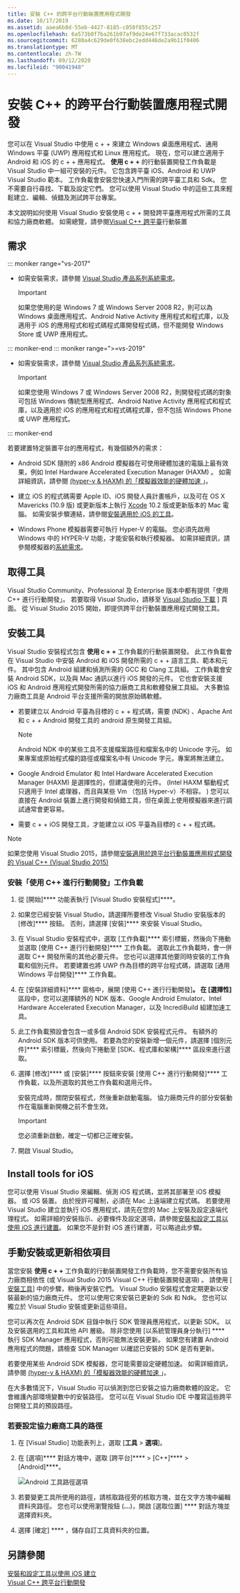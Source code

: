 ```yaml
---
title: 安裝 C++ 的跨平台行動裝置應用程式開發
ms.date: 10/17/2019
ms.assetid: aaea6b8d-55eb-4427-8185-c050f855c257
ms.openlocfilehash: 6a573b0f7ba261b97af9de24e67f733acac0532f
ms.sourcegitcommit: 6280a4c629de0f638ebc2edd446de2a9b11f0406
ms.translationtype: MT
ms.contentlocale: zh-TW
ms.lasthandoff: 09/12/2020
ms.locfileid: "90041948"
---
```

# <a name="install-cross-platform-mobile-development-with-c"></a>安裝 C++ 的跨平台行動裝置應用程式開發

您可以在 Visual Studio 中使用 c + + 來建立 Windows 桌面應用程式、通用 Windows 平臺 (UWP) 應用程式和 Linux 應用程式。 現在，您可以建立適用于 Android 和 iOS 的 c + + 應用程式。 **使用 c + +** 的行動裝置開發工作負載是 Visual Studio 中一組可安裝的元件。 它包含跨平臺 iOS、Android 和 UWP Visual Studio 範本。 工作負載會安裝您快速入門所需的跨平臺工具和 Sdk。 您不需要自行尋找、下載及設定它們。 您可以使用 Visual Studio 中的這些工具來輕鬆建立、編輯、偵錯及測試跨平台專案。

本文說明如何使用 Visual Studio 安裝使用 c + + 開發跨平臺應用程式所需的工具和協力廠商軟體。 如需總覽，請參閱[Visual C++ 跨平臺](https://visualstudio.microsoft.com/vs/features/cplusplus-mdd/)行動裝置

## <a name="requirements"></a>需求

::: moniker range="vs-2017"

- 如需安裝需求，請參閱 [Visual Studio 產品系列系統需求](/visualstudio/productinfo/vs2017-system-requirements-vs)。

   > [!IMPORTANT]
   > 如果您使用的是 Windows 7 或 Windows Server 2008 R2，則可以為 Windows 桌面應用程式、Android Native Activity 應用程式和程式庫，以及適用于 iOS 的應用程式和程式碼程式庫開發程式碼，但不能開發 Windows Store 或 UWP 應用程式。

::: moniker-end
::: moniker range=">=vs-2019"

- 如需安裝需求，請參閱 [Visual Studio 產品系列系統需求](/visualstudio/releases/2019/system-requirements)。

   > [!IMPORTANT]
   > 如果您使用 Windows 7 或 Windows Server 2008 R2，則開發程式碼的對象可包括 Windows 傳統型應用程式、Android Native Activity 應用程式和程式庫，以及適用於 iOS 的應用程式和程式碼程式庫，但不包括 Windows Phone 或 UWP 應用程式。

::: moniker-end

若要建置特定裝置平台的應用程式，有幾個額外的需求：

- Android SDK 隨附的 x86 Android 模擬器在可使用硬體加速的電腦上最有效果，例如 Intel Hardware Accelerated Execution Manager (HAXM) 。 如需詳細資訊，請參閱 [ (hyper-v & HAXM) 的「模擬器效能的硬體加速 ](/xamarin/android/get-started/installation/android-emulator/hardware-acceleration?tabs=vswin&pivots=windows)」。

- 建立 iOS 的程式碼需要 Apple ID、iOS 開發人員計畫帳戶，以及可在 OS X Mavericks (10.9 版) 或更新版本上執行 [Xcode](https://developer.apple.com/xcode/) 10.2 版或更新版本的 Mac 電腦。 如需安裝步驟連結，請參閱[安裝適用於 iOS 的工具](#install-tools-for-ios)。

- Windows Phone 模擬器需要可執行 Hyper-V 的電腦。 您必須先啟用 Windows 中的 HYPER-V 功能，才能安裝和執行模擬器。 如需詳細資訊，請參閱模擬器的[系統需求](/visualstudio/cross-platform/system-requirements-for-the-visual-studio-emulator-for-android)。

## <a name="get-the-tools"></a>取得工具

Visual Studio Community、Professional 及 Enterprise 版本中都有提供「使用 C++ 進行行動開發」。 若要取得 Visual Studio，請移至 [Visual Studio 下載](https://visualstudio.microsoft.com/downloads/) ] 頁面。 從 Visual Studio 2015 開始，即提供跨平台行動裝置應用程式開發工具。

## <a name="install-the-tools"></a>安裝工具

Visual Studio 安裝程式包含 **使用 c + +** 工作負載的行動裝置開發。 此工作負載會在 Visual Studio 中安裝 Android 和 iOS 開發所需的 c + + 語言工具、範本和元件。 其中包含 Android 組建和偵測所需的 GCC 和 Clang 工具組。 工作負載會安裝 Android SDK，以及與 Mac 通訊以進行 iOS 開發的元件。 它也會安裝支援 iOS 和 Android 應用程式開發所需的協力廠商工具和軟體發展工具組。 大多數協力廠商工具是 Android 平台支援所需的開放原始碼軟體。

- 若要建立以 Android 平臺為目標的 c + + 程式碼，需要 (NDK) 、Apache Ant 和 c + + Android 開發工具的 android 原生開發工具組。

  > [!NOTE]
  > Android NDK 中的某些工具不支援檔案路徑和檔案名中的 Unicode 字元。 如果專案或原始程式檔的路徑或檔案名中有 Unicode 字元，專案將無法建立。

- Google Android Emulator 和 Intel Hardware Accelerated Execution Manager (HAXM) 是選擇性的，但建議使用的元件。  (Intel HAXM 驅動程式只適用于 Intel 處理器，而且與某些 Vm （包括 Hyper-v）不相容。 ) 您可以直接在 Android 裝置上進行開發和偵錯工具，但在桌面上使用模擬器來進行調試通常會更容易。

- 需要 c + + iOS 開發工具，才能建立以 iOS 平臺為目標的 c + + 程式碼。

> [!NOTE]
> 如果您使用 Visual Studio 2015，請參閱[安裝適用於跨平台行動裝置應用程式開發的 Visual C++ (Visual Studio 2015)](install-visual-cpp-for-cross-platform-mobile-development.md?view=vs-2015&preserve-view=true)

### <a name="install-the-mobile-development-with-c-workload"></a>安裝「使用 C++ 進行行動開發」工作負載

1. 從 [開始]**** 功能表執行 [Visual Studio 安裝程式]****。

1. 如果您已經安裝 Visual Studio，請選擇所要修改 Visual Studio 安裝版本的 [修改]**** 按鈕。 否則，請選擇 [安裝]**** 來安裝 Visual Studio。

1. 在 Visual Studio 安裝程式中，選取 [工作負載]**** 索引標籤，然後向下捲動並選取 [使用 C++ 進行行動開發]**** 工作負載。 選取此工作負載時，會一併選取 C++ 開發所需的其他必要元件。 您也可以選擇其他要同時安裝的工作負載和個別元件。 若要建置也將 UWP 作為目標的跨平台程式碼，請選取 [通用 Windows 平台開發]**** 工作負載。

1. 在 [安裝詳細資料]**** 窗格中，展開 [使用 C++ 進行行動開發]****。 在 [選擇性]**** 區段中，您可以選擇額外的 NDK 版本、Google Android Emulator、Intel Hardware Accelerated Execution Manager，以及 IncrediBuild 組建加速工具。

1. 此工作負載預設會包含一或多個 Android SDK 安裝程式元件。 有額外的 Android SDK 版本可供使用。 若要為您的安裝新增一個元件，請選擇 [個別元件]**** 索引標籤，然後向下捲動至 [SDK、程式庫和架構]**** 區段來進行選取。

1. 選擇 [修改]**** 或 [安裝]**** 按鈕來安裝 [使用 C++ 進行行動開發]**** 工作負載，以及所選取的其他工作負載和選用元件。

   安裝完成時，關閉安裝程式，然後重新啟動電腦。 協力廠商元件的部分安裝動作在電腦重新開機之前不會生效。

   > [!IMPORTANT]
   > 您必須重新啟動，確定一切都已正確安裝。

1. 開啟 Visual Studio。

## <a name="install-tools-for-ios"></a>Install tools for iOS

您可以使用 Visual Studio 來編輯、偵測 iOS 程式碼，並將其部署至 iOS 模擬器。 或 iOS 裝置。 由於授許可權制，必須在 Mac 上遠端建立程式碼。 若要使用 Visual Studio 建立並執行 iOS 應用程式，請先在您的 Mac 上安裝及設定遠端代理程式。 如需詳細的安裝指示、必要條件及設定選項，請參閱[安裝和設定工具以使用 iOS 進行建置](../cross-platform/install-and-configure-tools-to-build-using-ios.md)。 如果您不是針對  iOS 進行建置，可以略過此步驟。

## <a name="install-or-update-dependencies-manually"></a>手動安裝或更新相依項目

當您安裝 **使用 c + +** 工作負載的行動裝置開發工作負載時，您不需要安裝所有協力廠商相依性 (或 Visual Studio 2015 Visual C++ 行動裝置開發選項) 。 請使用 [ [安裝工具](#install-the-tools)] 中的步驟，稍後再安裝它們。 Visual Studio 安裝程式會定期更新以安裝最新的協力廠商元件。 您可以使用它來安裝已更新的 Sdk 和 Ndk。 您也可以獨立於 Visual Studio 安裝或更新這些項目。

您可以再次在 Android SDK 目錄中執行 SDK 管理員應用程式，以更新 SDK。 以及安裝選用的工具和其他 API 層級。 除非您使用 [以系統管理員身分執行] **** 執行 SDK Manager 應用程式，否則可能無法安裝更新。 如果您有建置 Android 應用程式的問題，請檢查 SDK Manager 以確認已安裝的 SDK 是否有更新。

若要使用某些 Android SDK 模擬器，您可能需要設定硬體加速。 如需詳細資訊，請參閱 [ (hyper-v & HAXM) 的「模擬器效能的硬體加速 ](/xamarin/android/get-started/installation/android-emulator/hardware-acceleration?tabs=vswin)」。

在大多數情況下，Visual Studio 可以偵測到您已安裝之協力廠商軟體的設定。 它會維護內部環境變數中的安裝路徑。 您可以在 Visual Studio IDE 中覆寫這些跨平台開發工具的預設路徑。

### <a name="to-set-the-paths-for-third-party-tools"></a>若要設定協力廠商工具的路徑

1. 在 [Visual Studio] 功能表列上，選取 [**工具**  >  **選項**]。

1. 在 [選項]**** 對話方塊中，選取 [跨平台]**** > [C++]**** > [Android]****。

   ![Android 工具路徑選項](../cross-platform/media/cppmdd-options-android.png "Android 工具路徑選項")

1. 若要變更工具所使用的路徑，請核取路徑旁的核取方塊，並在文字方塊中編輯資料夾路徑。 您也可以使用瀏覽按鈕 (**...**)，開啟 [選取位置] **** 對話方塊並選擇資料夾。

1. 選擇 [確定] **** ，儲存自訂工具資料夾的位置。

## <a name="see-also"></a>另請參閱

[安裝和設定工具以使用 iOS 建立](install-and-configure-tools-to-build-using-ios.md)\
[Visual C++ 跨平台行動開發](https://visualstudio.microsoft.com/vs/features/cplusplus-mdd/)
